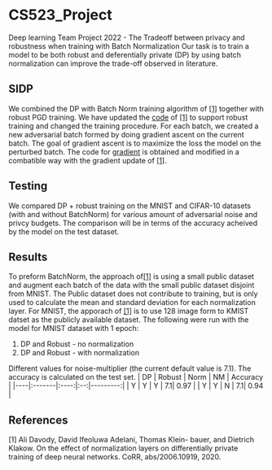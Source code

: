 # CS523_Project
Deep learning Team Project 2022 - The Tradeoff between privacy and robustness when training with Batch Normalization
Our task is to train a model to be both robust and deferentially private (DP) by using batch normalization can improve the trade-off observed in literature. 
## SIDP
We combined the DP with Batch Norm training algorithm of [[1]](#1) together with robust PGD training. We have updated the [code](https://github.com/uds-lsv/SIDP) of [[1]](#1) to support robust training and changed the training procedure. For each batch, we created a new adversarial batch formed by doing gradient ascent on the current batch. The goal of gradient ascent is to maximize the loss the model on the perturbed batch. The code for [gradient](https://gist.github.com/oscarknagg/45b187c236c6262b1c4bbe2d0920ded6##file-projected_gradient_descent-py) is obtained and modified in a combatible way with the gradient update of [[1]](#1).
## Testing
We compared DP + robust training on the MNIST and CIFAR-10 datasets (with and without BatchNorm) for various amount of adversarial noise and privcy budgets. The comparison will be in terms of the accuracy acheived by the model on the test dataset.

## Results
To preform BatchNorm, the approach of[[1]](#1) is using a small public dataset and augment each batch of the data with the small public dataset disjoint from MNIST. The Public dataset does not contribute to training, but is only used to calculate the mean and standard deviation for each normalization layer. For MNIST, the apporach of [[1]](#1) is to use 128 image form to KMIST datset as  the publicly available dataset.
The following were run with the model for MNIST dataset with 1 epoch: 

1. DP and Robust - no normalization
2. DP and Robust - with normalization 

Different values for noise-multiplier (the current default value is 7.1).
The accuracy is calculated on the test set.
| DP | Robust | Norm | NM | Accuracy |
|----|:-------|:----:|:--:|---------:|
| Y  |    Y   |  Y   | 7.1|    0.97  |
| Y  |    Y   |  N   | 7.1|    0.94  |


## References
<a id="1">[1]</a> 
Ali Davody, David Ifeoluwa Adelani, Thomas Klein-
bauer, and Dietrich Klakow. On the effect of normalization layers on differentially private training of deep
neural networks. CoRR, abs/2006.10919, 2020.
